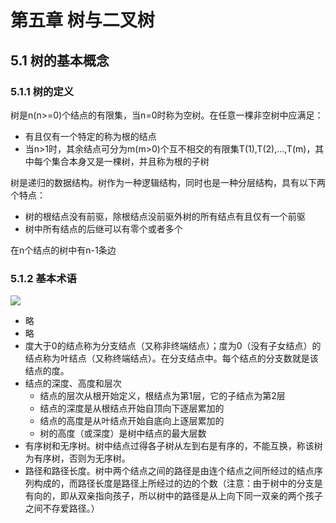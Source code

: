 # 第五章 树与二叉树

## 5.1 树的基本概念

### 5.1.1 树的定义

树是n(n>=0)个结点的有限集，当n=0时称为空树。在任意一棵非空树中应满足：
- 有且仅有一个特定的称为根的结点
- 当n>1时，其余结点可分为m(m>0)个互不相交的有限集T(1),T(2),...,T(m)，其中每个集合本身又是一棵树，并且称为根的子树

树是递归的数据结构。树作为一种逻辑结构，同时也是一种分层结构，具有以下两个特点：
- 树的根结点没有前驱，除根结点没前驱外树的所有结点有且仅有一个前驱
- 树中所有结点的后继可以有零个或者多个

在n个结点的树中有n-1条边

### 5.1.2 基本术语

![](https://cdn.jsdelivr.net/gh/577961141/static@master/202307100848226.png)

- 略
- 略
- 度大于0的结点称为分支结点（又称非终端结点）；度为0（没有子女结点）的结点称为叶结点（又称终端结点）。在分支结点中。每个结点的分支数就是该结点的度。
- 结点的深度、高度和层次
  - 结点的层次从根开始定义，根结点为第1层，它的子结点为第2层
  - 结点的深度是从根结点开始自顶向下逐层累加的
  - 结点的高度是从叶结点开始自底向上逐层累加的
  - 树的高度（或深度）是树中结点的最大层数
- 有序树和无序树。树中结点过得各子树从左到右是有序的，不能互换，称该树为有序树，否则为无序树。
- 路径和路径长度。树中两个结点之间的路径是由连个结点之间所经过的结点序列构成的，而路径长度是路径上所经过的边的个数（注意：由于树中的分支是有向的，即从双亲指向孩子，所以树中的路径是从上向下同一双亲的两个孩子之间不存爱路径。）